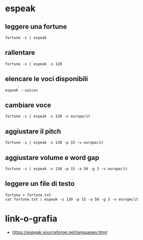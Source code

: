 # espeak

## leggere una fortune

```
fortune -s | espeak
```

## rallentare

```
fortune -s | espeak -s 120
```

## elencare le voci disponibili

```
espeak --voices
```

## cambiare voce

```
fortune -s | espeak -s 120 -v europe/it
```

## aggiustare il pitch

```
fortune -s | espeak -s 130 -p 15 -v europe/it
```

## aggiustare volume e word gap

```
fortune -s | espeak -s 130 -p 15 -a 50 -g 3 -v europe/it
```

## leggere un file di testo

```
fortune > fortune.txt
cat fortune.txt | espeak -s 130 -p 15 -a 50 -g 3 -v europe/it
```

# link-o-grafia
- https://espeak.sourceforge.net/languages.html
